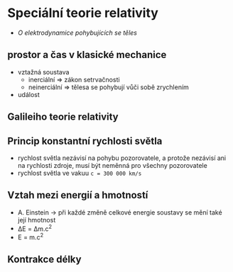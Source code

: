 # Speciální teorie relativity
- _O elektrodynamice pohybujících se těles_
## prostor a čas v klasické mechanice
- vztažná soustava
	- inerciální => zákon setrvačnosti
	- neinerciální => tělesa se pohybují vůči sobě zrychlením
- událost
## Galileiho teorie relativity
## Princip konstantní rychlosti světla
- rychlost světla nezávisí na pohybu pozorovatele, a protože nezávisí ani na rychlosti zdroje, musí být neměnná pro všechny pozorovatele
- rychlost světla ve vakuu `c = 300 000 km/s`
## Vztah mezi energií a hmotností
- A. Einstein -> při každé změně celkové energie soustavy se mění také její hmotnost
 - ΔE = Δm.c<sup>2</sup> 
 - E = m.c<sup>2</sup>
## Kontrakce délky

